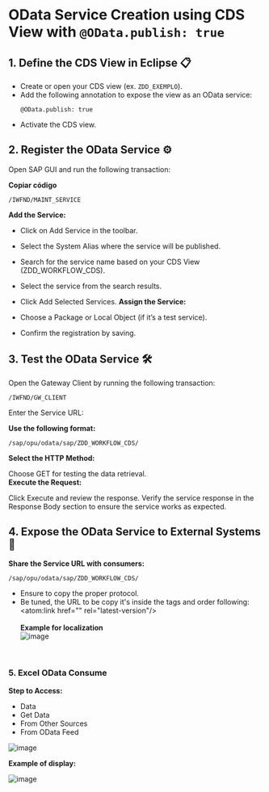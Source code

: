 # OData Service Creation using CDS View with `@OData.publish: true`

## 1. Define the CDS View in Eclipse 📋

- Create or open your CDS view (ex. `ZDD_EXEMPLO`).
- Add the following annotation to expose the view as an OData service:
   ```abap
   @OData.publish: true

- Activate the CDS view.

## 2. Register the OData Service ⚙️
Open SAP GUI and run the following transaction:

**Copiar código**
```abap
/IWFND/MAINT_SERVICE
```


**Add the Service:**

- Click on Add Service in the toolbar.
- Select the System Alias where the service will be published.
- Search for the service name based on your CDS View (ZDD_WORKFLOW_CDS).
- Select the service from the search results.
- Click Add Selected Services.
**Assign the Service:**

- Choose a Package or Local Object (if it’s a test service).
- Confirm the registration by saving.

## 3. Test the OData Service 🛠️
Open the Gateway Client by running the following transaction:

```abap
/IWFND/GW_CLIENT
```
Enter the Service URL:

**Use the following format:**
```abap
/sap/opu/odata/sap/ZDD_WORKFLOW_CDS/
```
**Select the HTTP Method:**

Choose GET for testing the data retrieval. </br>
**Execute the Request:**

Click Execute and review the response.
Verify the service response in the Response Body section to ensure the service works as expected.


## 4. Expose the OData Service to External Systems 🔩
**Share the Service URL with consumers:**
```abap
/sap/opu/odata/sap/ZDD_WORKFLOW_CDS/
```
- Ensure to copy the proper protocol.
- Be tuned, the URL to be copy it's inside the tags and order following:
  <atom:link href="" rel="latest-version"/></br></br>
**Example for localization**</br>
![image](https://github.com/user-attachments/assets/b983fbd1-81bc-4b4f-993f-9250297db653)
</br>

### 5. Excel OData Consume

**Step to Access:**
- Data
- Get Data
- From Other Sources
- From OData Feed</br>

![image](https://github.com/user-attachments/assets/19701e29-600a-4fd6-aa16-7e80b0172c87)</br>

**Example of display:**</br>

![image](https://github.com/user-attachments/assets/e1553f6f-de78-4b86-a9f0-9aace552ede2)

